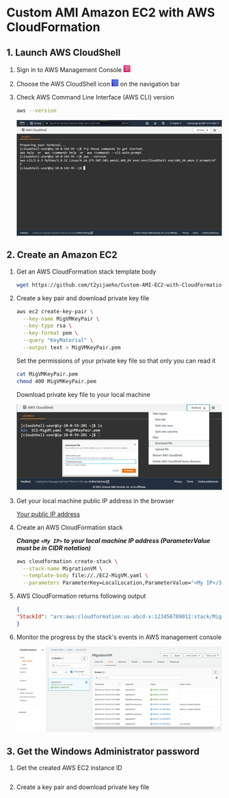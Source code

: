 # Custom AMI Amazon EC2 with AWS CloudFormation


## 1. Launch AWS CloudShell

1. Sign in to AWS Management Console <img src="https://github.com/t2yijaeho/Custom-AMI-EC2-with-CloudFormation/blob/matia/images/AWS%20Management%20Console.png?raw=true" width="16">

2. Choose the AWS CloudShell icon <img src="https://github.com/t2yijaeho/Custom-AMI-EC2-with-CloudFormation/blob/matia/images/AWS%20CloudShell.png?raw=true" width="16"> on the navigation bar

3. Check AWS Command Line Interface (AWS CLI) version

    ```bash
    aws --version
    ```

    <img src="https://github.com/t2yijaeho/Custom-AMI-EC2-with-CloudFormation/blob/matia/images/AWS%20CloudShell%20version.png?raw=true">


## 2. Create an Amazon EC2

1. Get an AWS CloudFormation stack template body

    ```bash
    wget https://github.com/t2yijaeho/Custom-AMI-EC2-with-CloudFormation/raw/matia/Template/EC2-MigVM.yaml
    ```

2. Create a key pair and download private key file

    ```bash
    aws ec2 create-key-pair \
      --key-name MigVMKeyPair \
      --key-type rsa \
      --key-format pem \
      --query "KeyMaterial" \
      --output text > MigVMKeyPair.pem
    ```
    
    Set the permissions of your private key file so that only you can read it
    ```bash
    cat MigVMKeyPair.pem
    chmod 400 MigVMKeyPair.pem
    ```
    
    Download private key file to your local machine
    
    <img src="https://github.com/t2yijaeho/Custom-AMI-EC2-with-CloudFormation/blob/matia/images/AWS%20CloudShell%20Download%20file.png?raw=true">

3. Get your local machine public IP address in the browser

    [Your public IP address](http://checkip.amazonaws.com/)

4. Create an AWS CloudFormation stack

    ***Change `<My IP>` to your local machine IP address (ParameterValue must be in CIDR notation)***

    ```bash
    aws cloudformation create-stack \
      --stack-name MigrationVM \
      --template-body file://./EC2-MigVM.yaml \
      --parameters ParameterKey=LocalLocation,ParameterValue="<My IP>/32"
    ```

5. AWS CloudFormation returns following output

    ```json
    {
    "StackId": "arn:aws:cloudformation:us-abcd-x:123456789012:stack/MigrationVM/b4d0f5e0-d4c2-11ec-9529-06edcc65f112"
    }
    ```

6. Monitor the progress by the stack's events in AWS management console

    <img src="https://github.com/t2yijaeho/Custom-AMI-EC2-with-CloudFormation/blob/matia/images/CloudFormation%20Stack%20Creation%20Events.png?raw=true">


## 3. Get the Windows Administrator password

1. Get the created AWS EC2 instance ID

    ```bash
    
    ```

2. Create a key pair and download private key file
